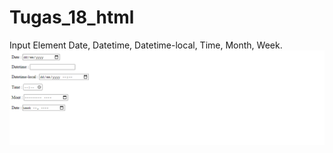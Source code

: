 # Tugas_18_html
Input Element Date, Datetime, Datetime-local, Time, Month, Week.
![tugas18](tg18.png)
